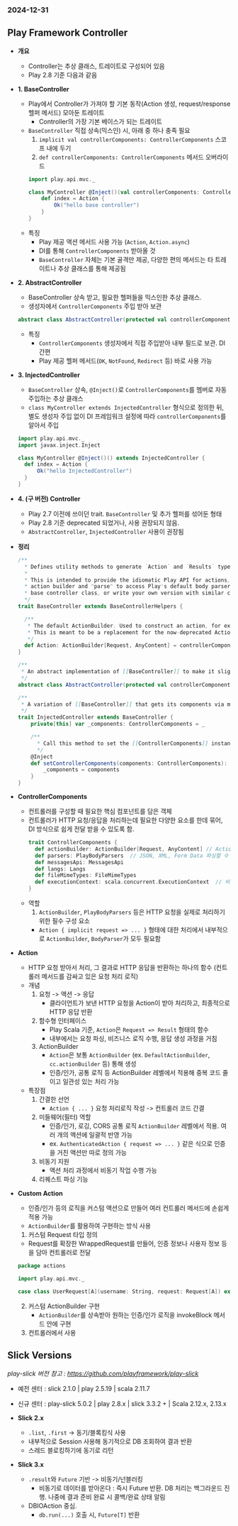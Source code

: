 ### 2024-12-31

## Play Framework Controller
- **개요**
  - Controller는 추상 클래스, 트레이트로 구성되어 있음
  - Play 2.8 기준 다음과 같음

- **1. BaseController**
  - Play에서 Controller가 가져야 할 기본 동작(Action 생성, request/response 헬퍼 메서드) 모아둔 트레이트
    - Controller의 가장 기본 베이스가 되는 트레이트
  - `BaseController` 직접 상속(믹스인) 시, 아래 중 하나 충족 필요
    1. `implicit val controllerComponents: ControllerComponents` 스코프 내에 두기
    2. `def controllerComponents: ControllerComponents` 메서드 오버라이드
    ```scala
    import play.api.mvc._
    
    class MyController @Inject()(val controllerComponents: ControllerComponents) extends BaseController {
        def index = Action {
            Ok("hello base controller")
        }
    }
    ```
  - 특징
    - Play 제공 액션 메서드 사용 가능 (`Action`, `Action.async`)
    - DI를 통해 `ControllerComponents` 받아올 것
    - `BaseController` 자체는 기본 골격만 제공, 다양한 편의 메서드는 타 트레이트나 추상 클래스를 통해 제공됨

- **2. AbstractController**
  - BaseController 상속 받고, 필요한 헬퍼들을 믹스인한 추상 클래스. 
  - 생성자에서 `ControllerComponents` 주입 받아 보관
  ```scala
  abstract class AbstractController(protected val controllerComponents: ControllerComponents) extends BaseController
  ```
  - 특징
    - `ControllerComponents` 생성자에서 직접 주입받아 내부 필드로 보관. DI 간편
    - Play 제공 헬퍼 메서드(`OK`, `NotFound`, `Redirect` 등) 바로 사용 가능

- **3. InjectedController**
  - `BaseController` 상속, `@Inject()`로 `ControllerComponents`를 멤버로 자동 주입하는 추상 클래스
  - `class MyController extends InjectedController` 형식으로 정의한 뒤, 별도 생성자 주입 없이 DI 프레임워크 설정에 따라 `controllerComponents`를 알아서 주입
  ```scala
  import play.api.mvc._
  import javax.inject.Inject
  
  class MyController @Inject()() extends InjectedController {
    def index = Action {
        Ok("hello InjectedController")
    }
  }
  ```

- **4. (구 버전) Controller**
  - Play 2.7 이전에 쓰이던 trait. `BaseController` 및 추가 헬퍼를 섞어둔 형태
  - Play 2.8 기준 deprecated 되었거나, 사용 권장되지 않음. 
  - `AbstractController`, `InjectedController` 사용이 권장됨

- **정리**
    ```scala
    /**
      * Defines utility methods to generate `Action` and `Results` types.
      *
      * This is intended to provide the idiomatic Play API for actions, allowing you to use "Action" for the default
      * action builder and "parse" to access Play's default body parsers. You may want to extend this to provide your own
      * base controller class, or write your own version with similar code.
      */
    trait BaseController extends BaseControllerHelpers {
    
      /**
       * The default ActionBuilder. Used to construct an action, for example:
       * This is meant to be a replacement for the now-deprecated Action object, and can be used in the same way.
       */
      def Action: ActionBuilder[Request, AnyContent] = controllerComponents.actionBuilder
    }
    
    /**
     * An abstract implementation of [[BaseController]] to make it slightly easier to use.
     */
    abstract class AbstractController(protected val controllerComponents: ControllerComponents) extends BaseController
    
    /**
     * A variation of [[BaseController]] that gets its components via method injection.
     */
    trait InjectedController extends BaseController {
        private[this] var _components: ControllerComponents = _
    
        /**
          * Call this method to set the [[ControllerComponents]] instance.
          */
        @Inject
        def setControllerComponents(components: ControllerComponents): Unit = {
            _components = components
        }
    }
    ```

- **ControllerComponents**
  - 컨트롤러를 구성할 때 필요한 핵심 컴포넌트를 담은 객체
  - 컨트롤러가 HTTP 요청/응답을 처리하는데 필요한 다양한 요소를 한데 묶어, DI 방식으로 쉽게 전달 받을 수 있도록 함.
    ```scala
    trait ControllerComponents {
      def actionBuilder: ActionBuilder[Request, AnyContent] // Action 생성할 때 인증/권한 체크 공통 로직을 ActionBuilder로 분리 - 재활용
      def parsers: PlayBodyParsers  // JSON, XML, Form Data 파싱할 수 있는 parser
      def messagesApi: MessagesApi
      def langs: Langs
      def fileMimeTypes: FileMimeTypes
      def executionContext: scala.concurrent.ExecutionContext  // 비동기 로직 실행 시 필요한 ExecutionContext. Play 논블로킹 I/O. 컨트롤러 내부에서 비동기 처리 시 필요
    }
    ```
  - 역할
    1. `ActionBuilder`, `PlayBodyParsers` 등은 HTTP 요청을 실제로 처리하기 위한 필수 구성 요소
      - `Action { implicit request => ... }` 형태에 대한 처리에서 내부적으로 `ActionBuilder`, `BodyParser`가 모두 필요함


- **Action**
  - HTTP 요청 받아서 처리, 그 결과로 HTTP 응답을 반환하는 하나의 함수 (컨트롤러 메서드를 감싸고 있은 요청 처리 로직)
  - 개념
    1. 요청 -> 액션 -> 응답
       - 클라이언트가 보낸 HTTP 요청을 Action이 받아 처리하고, 최종적으로 HTTP 응답 반환
    2. 함수형 인터페이스
       - Play Scala 기준, `Action`은 `Request => Result` 형태의 함수
       - 내부에서는 요청 파싱, 비즈니스 로직 수행, 응답 생성 과정을 거침
    3. ActionBuilder
       - `Action`은 보통 `ActionBuilder` (ex. `DefaultActionBuilder`, `cc.actionBuilder` 등) 통해 생성
       - 인증/인가, 공통 로직 등 ActionBuilder 레벨에서 적용해 중복 코드 줄이고 일관성 있는 처리 가능
  - 특장점
    1. 간결한 선언
       - `Action { ... }` 요청 처리로직 작성 -> 컨트롤러 코드 간결
    2. 미들웨어(필터) 역할
       - 인증/인가, 로깅, CORS 공통 로직 `ActionBuilder` 레벨에서 적용. 여러 개의 액션에 일괄적 반영 가능
       - ex. `AuthenticatedAction { request => ... }` 같은 식으로 인증을 거친 액션만 따로 정의 가능
    3. 비동기 지원
       - 액션 처리 과정에서 비동기 작업 수행 가능
    4. 리퀘스트 파싱 기능

- **Custom Action**
  - 인증/인가 등의 로직을 커스텀 액션으로 만들어 여러 컨트롤러 메서드에 손쉽게 적용 가능
  - `ActionBuilder`를 활용하여 구현하는 방식 사용
  1. 커스텀 Request 타입 정의
    - Request를 확장한 WrappedRequest를 만들어, 인증 정보나 사용자 정보 등을 담아 컨트롤러로 전달
    ```scala
    package actions
    
    import play.api.mvc._
    
    case class UserRequest[A](username: String, request: Request[A]) extends WrappedRequest[A](request)
    ```
  2. 커스텀 ActionBuilder 구현
     - `ActionBuilder`를 상속받아 원하는 인증/인가 로직을 invokeBlock 메서드 안에 구현
  3. 컨트롤러에서 사용

## Slick Versions
*play-slick 버전 참고 : https://github.com/playframework/play-slick*
  - 예전 센터 : slick 2.1.0 | play 2.5.19 | scala 2.11.7
  - 신규 센터 : play-slick 5.0.2 | play 2.8.x | slick 3.3.2 + | Scala 2.12.x, 2.13.x

- **Slick 2.x**
  - `.list`, `.first` -> 동기/블록킹식 사용
  - 내부적으로 Session 사용해 동기적으로 DB 조회하여 결과 반환
  - 스레드 블로킹하기에 동기로 리턴

- **Slick 3.x**
  - `.result`와 `Future` 기반 -> 비동기/넌블러킹
    - 비동기로 데이터를 받아온다 : 즉시 Future 반환. DB 처리는 백그라운드 진행. 나중에 결과 준비 완료 시 콜백/완료 상태 알림
  - DBIOAction 중심.
    - `db.run(...)` 호출 시, `Future[T]` 반환

